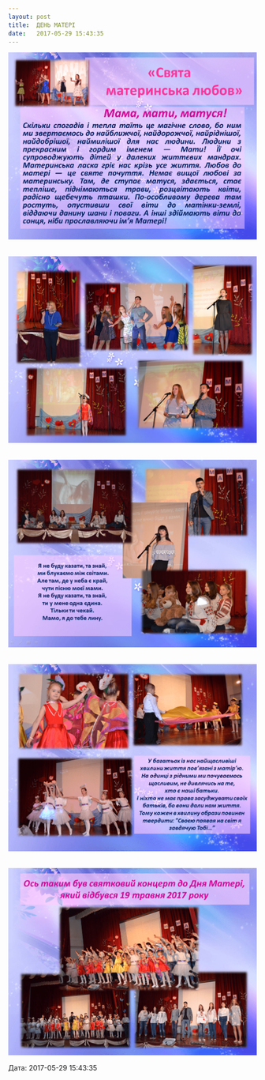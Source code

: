 ```yaml
---
layout: post
title:  ДЕНЬ МАТЕРІ
date:   2017-05-29 15:43:35
---
```

![](/assets/tiger-1496061655.png)

 ![](/assets/tiger-1496061690.png)

 ![](/assets/tiger-1496061726.png)

 ![](/assets/tiger-1496061762.png)

 ![](/assets/tiger-1496061799.png)

  
Дата: 2017-05-29 15:43:35